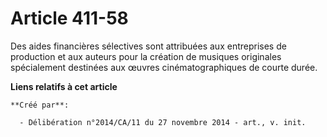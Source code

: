 # Article 411-58

Des aides financières sélectives sont attribuées aux entreprises de production et aux auteurs pour la création de musiques
originales spécialement destinées aux œuvres cinématographiques de courte durée.

**Liens relatifs à cet article**

	**Créé par**:

	  - Délibération n°2014/CA/11 du 27 novembre 2014 - art., v. init.
